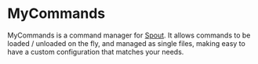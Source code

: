 MyCommands
==========

MyCommands is a command manager for [Spout](http://spout.org). It allows commands to be loaded / unloaded on the fly, and managed as single files, making easy to have a custom configuration that matches your needs.
